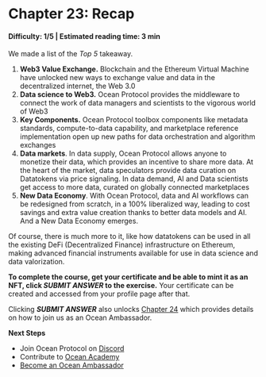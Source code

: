 # Chapter 23: Recap
#### Difficulty: **1/5** \| Estimated reading time: **3 min**

<dialog character="mantaray">Now that you have explored the depth of Ocean Protocol with your own eyes, what will you take away from the immersion? Here is a helper!</dialog>

We made a list of the *Top 5* takeaway.

1. **Web3 Value Exchange.** Blockchain and the Ethereum Virtual Machine have unlocked new ways to exchange value and data in the decentralized internet, the Web 3.0
2. **Data science to Web3.** Ocean Protocol provides the middleware to connect the work of data managers and scientists to the vigorous world of Web3
3. **Key Components.** Ocean Protocol toolbox components like metadata standards, compute-to-data capability, and marketplace reference implementation open up new paths for data orchestration and algorithm exchanges
4. **Data markets**. In data supply, Ocean Protocol allows anyone to monetize their data, which provides an incentive to share more data. At the heart of the market, data speculators provide data curation on Datatokens via price signaling. In data demand, AI and Data scientists get access to more data, curated on globally connected marketplaces
5. **New Data Economy**. With Ocean Protocol, data and AI workflows can be redesigned from scratch, in a 100% liberalized way, leading to cost savings and extra value creation thanks to better data models and AI. And a New Data Economy emerges.

Of course, there is much more to it, like how datatokens can be used in all the existing DeFi (Decentralized Finance) infrastructure on Ethereum, making advanced financial instruments available for use in data science and data valorization.

**To complete the course, get your certificate and be able to mint it as an NFT, click *SUBMIT ANSWER* to the exercise.** 
Your certificate can be created and accessed from your profile page after that. 

Clicking ***SUBMIT ANSWER*** also unlocks [Chapter 24](https://oceanacademy.io/ocean101/chapter-24) which provides details on how to join us as an Ocean Ambassador.

**Next Steps**
- Join Ocean Protocol on <a href="https://discord.com/invite/TnXjkR5" target="_blank">Discord</a>
- Contribute to <a href="https://github.com/learn-ocean/ocean-academy" target="_blank">Ocean Academy</a>
- [Become an Ocean Ambassador](https://oceanacademy.io/ocean101/chapter-24)
